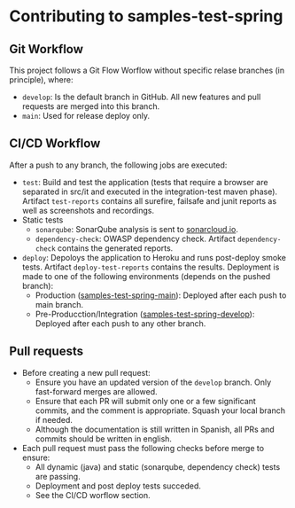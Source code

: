 # Contributing to samples-test-spring

## Git Workflow

This project follows a Git Flow Worflow without specific relase branches (in principle), where:
- `develop`: Is the default branch in GitHub. All new features and pull requests are merged into this branch.
- `main`: Used for release deploy only.

## CI/CD Workflow

After a push to any branch, the following jobs are executed:
- `test`: Build and test the application (tests that require a browser are separated in src/it and executed in the integration-test maven phase). 
  Artifact `test-reports` contains all surefire, failsafe and junit reports as well as screenshots and recordings.
- Static tests
  - `sonarqube`: SonarQube analysis is sent to [sonarcloud.io](https://sonarcloud.io/project/overview?id=my:samples-test-spring).
  - `dependency-check`: OWASP dependency check. Artifact `dependency-check` contains the generated reports.
- `deploy`: Depoloys the application to Heroku and runs post-deploy smoke tests. Artifact `deploy-test-reports` contains the results.
  Deployment is made to one of the following environments (depends on the pushed branch):
  - Production ([samples-test-spring-main](https://samples-test-spring-main.herokuapp.com/)): Deployed after each push to main branch.
  - Pre-Producction/Integration ([samples-test-spring-develop](https://samples-test-spring-develop.herokuapp.com/)): Deployed after each push to any other branch.

## Pull requests

- Before creating a new pull request:
  - Ensure you have an updated version of the `develop` branch. Only fast-forward merges are allowed.
  - Ensure that each PR will submit only one or a few significant commits, and the comment is appropriate. Squash your local branch if needed.
  - Although the documentation is still written in Spanish, all PRs and commits should be written in english.
- Each pull request must pass the following checks before merge to ensure:
  - All dynamic (java) and static (sonarqube, dependency check) tests are passing.
  - Deployment and post deploy tests succeded.
  - See the CI/CD worflow section.
